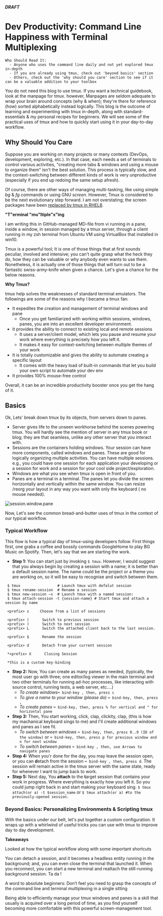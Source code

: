 ***DRAFT***

# Dev Productivity: Command Line Happiness with Terminal Multiplexing
```
Who Should Read It:  
  - Anyone who uses the command line daily and not yet explored tmux in-depth
  - If you are already using tmux, check out 'beyond basics' section
  - Others, check out the 'why should you care' section to see if it can be a valuable addition to your toolbox
```
You do not need this blog to use tmux. If you want a technical guidebook, look at the manpage for tmux. however, Manpages are seldom adequate to wrap your brain around concepts (why & when); they're there for reference (how) sorted alphabetically instead logically. This blog is the outcome of learning and experimenting with tmux in-depth, along with standard-essentials & my personal recipes for beginners. We will see some of the practical uses of tmux and how to quickly start using it in your day-to-day workflow.

## Why Should You Care
Suppose you are working on many projects or many contexts (DevOps, development, exploring, etc.). In that case, each needs a set of terminals to control various activities, "creating more tabs & windows and using a mouse to organize them" isn't the best solution. This process is typically slow, and the context-switching between different kinds of work is very unproductive (especially if you end up redoing the same setup afresh).

Of course, there are other ways of managing multi-tasking, like using simple _bg_ & _fg_ commands or using GNU _screen_. However, Tmux is considered to be the next evolutionary step forward. I am not overstating; the screen packages have been [replaced by tmux in RHEL8](https://access.redhat.com/solutions/4136481).

**"T"erminal "mu"ltiple"x"ing**

I am writing this in GitHub-managed MD-file from vi running in a pane, inside a window, in session managed by a tmux server, through a client running in my zsh terminal from Ubuntu VM using VirtualBox that installed in win10.

Tmux is a powerful tool; It is one of those things that at first sounds peculiar, involved and intensive; you can't quite grasp what the heck they do, how they can be valuable or why anybody even wants to use them. Nonetheless, it is actually one of those things that will turn out to be a fantastic swiss-army-knife when given a chance. Let's give a chance for the below reasons.

**Why Tmux?**

tmux help solves the weaknesses of standard terminal emulators. The followings are some of the reasons why I became a tmux fan:

- It expedites the creation and management of terminal windows and pane
  - Once you get familiarized with working within sessions, windows, panes, you are into an excellent developer environment.
- It provides the ability to connect to existing local and remote sessions
  - It uses a server/client model, which lets you pause and resume your work where everything is precisely how you left it.
  - It makes it easy for context-switching between multiple themes of your work
- It is totally customizable and gives the ability to automate creating a specific layout
  - It comes with the heavy load of built-in commands that let you build your own script to automate your dev env
- It provides 100% mouse-free control

Overall, it can be an incredible productivity booster once you get the hang of it.

## Basics
Ok, Lets' break down tmux by its objects, from servers down to panes.

- Server gives life to the unseen workhorse behind the scenes powering tmux. You will hardly see the mention of server in any tmux book or blog; they are that seamless, unlike any other server that you interact with.
- Sessions are the containers holding windows. Your session can have more components, called windows and panes. These are good for logically organizing multiple activities. You can have multiple sessions. e.g., you could have one session for each application your developing or a session for work and a session for your cool side project/exploration.
- Windows are what you see when tmux is open in front of you.
- Panes are a terminal in a terminal. The panes let you divide the screen horizontally and vertically within the same window. You can resize /reorg your layout in any way you want with only the keyboard ( no mouse needed).

![session.window.pane](https://user-images.githubusercontent.com/82016952/114665020-20cdc980-9d1a-11eb-8feb-6cfc5c883ec3.png)

Now, Let's see the common bread-and-butter uses of tmux in the context of our typical workflow.

### Typical Workflow
This flow is how a typical day of tmux-using developers follow. First things first, one grabs a coffee and bossily commands GoogleHome to play BG Music on Spotify. Then, let's say that we are starting the work.

- **Step 1:** You can start just by invoking ```$ tmux```. However, I would suggest that you always begin by creating a session with a name; it is better than a default session name. The name could be the project or a theme you are working on, so it will be easy to recognise and switch between them.
```
 $ tmux                 # Launch tmux with defalut session    
 $ tmux rename-session  # Rename a session
 $ tmux new-session –s  # Launch tmux with a named session:
 $ tmux attach-session -t {session-name} # Start tmux and attach a session by name

 <prefix> s     Choose from a list of sessions

 <prefix> (      Switch to previous session
 <prefix> )      Switch to next session
 <prefix> L      Switch the attached client back to the last session.

 <prefix> $      Rename the session

 <prefix> d      Detach from your current session

 *<prefix> X      Closing Session

 *this is a custom key-binding
```
- **Step 2:** Now, You can create as many panes as needed, (typically, the most user go with three; one editor/log viewer in the main terminal and two other terminals for running ad-hoc processes, like interacting with source control, running tests, a web server, etc.…)
  - _To create windows_```⌨️ bind-key , then, press c```
  - _To give a name to your window (please do)_ ```⌨️ bind-key, then, press ,```
  - _To create panes_ ```⌨️ bind-key, then, press % for vertical and " for horizontal pane```
- **Step 3:** Then, You start working, click, clap, clickity, clap, (this is how my machanical keyboard sings to me) and I'll create additional windows and panes as I see fit.
  - _To switch between windows_ ```⌨️ bind-key, then, press 0..9 (ID of the window)``` or ```⌨️ bind-key, then, press p for previous window and n for next window```
  - _To switch between panes_ ```⌨️ bind-key , then, use Arrows to navigate panes```
- **Step 4:** When you'r done for the day, you may leave the session open, or you can **d**etach from the session ```⌨️ bind-key , then, press d```. The session will remain active in the tmux server with the same state, ready for whenever I want to jump back to work.
- **Step 5:** Next day, You **attach** to the **t**arget session that contains your work in progress. Where everything is exactly how you left it. So you could jump right back in and start making your keyboard sing. ```$ tmux attach(or a) -t $session_name``` or ```$ tmux attach(or a) #to the previously-opened session.```

### Beyond Basics: Personalizing Environments & Scripting tmux

With the basics under our belt, let's put together a custom configuration. It wraps up with a whirlwind of useful tricks you can use with tmux to improve day to day development.

**Takeaways**

Looked at how the typical workflow along with some important shortcuts

You can detach a session, and it becomes a headless entity running in the background; and, you can even close the terminal that launched it. When you reconnect, you can start a new terminal and reattach the still-running background session. Ta da !

A word to absolute beginners: Don’t feel you need to grasp the concepts of the
command line and terminal multiplexing in a single sitting

Being able to efficiently manage your tmux windows and panes is a skill that usually is acquired over a long period of time, as you find yourself becoming more comfortable with this powerful screen-management tool.
